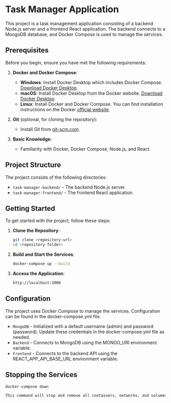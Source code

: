 # Task Manager Application

This project is a task management application consisting of a backend Node.js server and a frontend React application. The backend connects to a MongoDB database, and Docker Compose is used to manage the services.

## Prerequisites

Before you begin, ensure you have met the following requirements:

1. **Docker and Docker Compose**: 
   - **Windows**: Install Docker Desktop which includes Docker Compose. [Download Docker Desktop](https://www.docker.com/products/docker-desktop).
   - **macOS**: Install Docker Desktop from the Docker website. [Download Docker Desktop](https://www.docker.com/products/docker-desktop).
   - **Linux**: Install Docker and Docker Compose. You can find installation instructions on the Docker [official website](https://docs.docker.com/compose/install/).

2. **Git** (optional, for cloning the repository):
   - Install Git from [git-scm.com](https://git-scm.com/).

3. **Basic Knowledge**:
   - Familiarity with Docker, Docker Compose, Node.js, and React.

## Project Structure

The project consists of the following directories:

- `task-manager-backend/` - The backend Node.js server.
- `task-manager-frontend/` - The frontend React application.

## Getting Started

To get started with the project, follow these steps:

1. **Clone the Repository**:
   ```sh
   git clone <repository-url>
   cd <repository-folder>

2. **Build and Start the Services**:
   ```sh
   docker-compose up --build

3. **Access the Application**:
   ```sh
   http://localhost:3000


## Configuration

The project uses Docker Compose to manage the services. Configuration can be found in the docker-compose.yml file.

- `MongoDB` - Initialized with a default username (admin) and password (password). Update these credentials in the docker-compose.yml file as needed.
- `Backend` - Connects to MongoDB using the MONGO_URI environment variable.
- `Frontend` - Connects to the backend API using the REACT_APP_API_BASE_URL environment variable.


## Stopping the Services
   ```sh
   docker-compose down

This command will stop and remove all containers, networks, and volumes defined in the docker-compose.yml file.